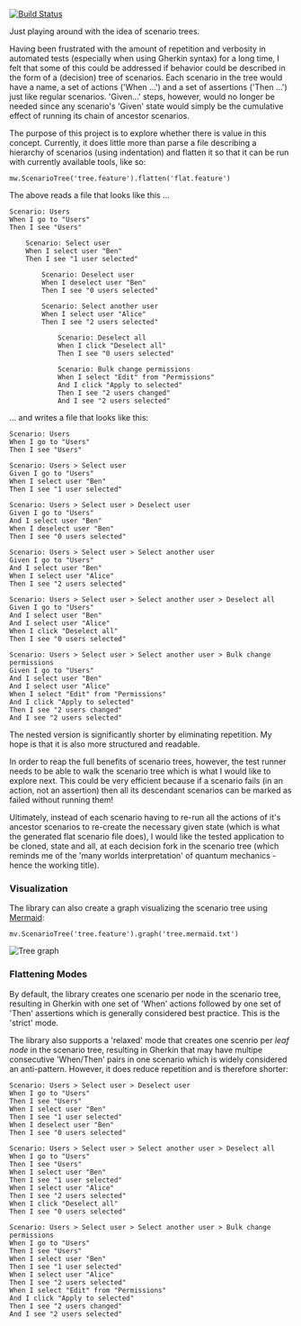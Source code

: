 [![Build Status](https://travis-ci.com/ingoweiss/manyworlds.svg?branch=master)](https://travis-ci.com/ingoweiss/manyworlds)

Just playing around with the idea of scenario trees.

Having been frustrated with the amount of repetition and verbosity in automated tests (especially when using Gherkin syntax) for a long time, I felt that some of this could be addressed if behavior could be described in the form of a (decision) tree of scenarios. Each scenario in the tree would have a name, a set of actions ('When ...') and a set of assertions ('Then ...') just like regular scenarios. 'Given...' steps, however, would no longer be needed since any scenario's 'Given' state would simply be the cumulative effect of running its chain of ancestor scenarios.

The purpose of this project is to explore whether there is value in this concept. Currently, it does little more than parse a file describing a hierarchy of scenarios (using indentation) and flatten it so that it can be run with currently available tools, like so:

    mw.ScenarioTree('tree.feature').flatten('flat.feature')

The above reads a file that looks like this ...

    Scenario: Users
    When I go to "Users"
    Then I see "Users"
    
        Scenario: Select user
        When I select user "Ben"
        Then I see "1 user selected"
    
            Scenario: Deselect user
            When I deselect user "Ben"
            Then I see "0 users selected"
        
            Scenario: Select another user
            When I select user "Alice"
            Then I see "2 users selected"
        
                Scenario: Deselect all
                When I click "Deselect all"
                Then I see "0 users selected"
            
                Scenario: Bulk change permissions
                When I select "Edit" from "Permissions"
                And I click "Apply to selected"
                Then I see "2 users changed"
                And I see "2 users selected"

... and writes a file that looks like this:

    Scenario: Users
    When I go to "Users"
    Then I see "Users"
    
    Scenario: Users > Select user
    Given I go to "Users"
    When I select user "Ben"
    Then I see "1 user selected"
    
    Scenario: Users > Select user > Deselect user
    Given I go to "Users"
    And I select user "Ben"
    When I deselect user "Ben"
    Then I see "0 users selected"
    
    Scenario: Users > Select user > Select another user
    Given I go to "Users"
    And I select user "Ben"
    When I select user "Alice"
    Then I see "2 users selected"
    
    Scenario: Users > Select user > Select another user > Deselect all
    Given I go to "Users"
    And I select user "Ben"
    And I select user "Alice"
    When I click "Deselect all"
    Then I see "0 users selected"
    
    Scenario: Users > Select user > Select another user > Bulk change permissions
    Given I go to "Users"
    And I select user "Ben"
    And I select user "Alice"
    When I select "Edit" from "Permissions"
    And I click "Apply to selected"
    Then I see "2 users changed"
    And I see "2 users selected"

The nested version is significantly shorter by eliminating repetition. My hope is that it is also more structured and readable. 

In order to reap the full benefits of scenario trees, however, the test runner needs to be able to walk the scenario tree which is what I would like to explore next. This could be very efficient because if a scenario fails (in an action, not an assertion) then all its descendant scenarios can be marked as failed without running them!

Ultimately, instead of each scenario having to re-run all the actions of it's ancestor scenarios to re-create the necessary given state (which is what the generated flat scenario file does), I would like the tested application to be cloned, state and all, at each decision fork in the scenario tree (which reminds me of the 'many worlds interpretation' of quantum mechanics - hence the working title).

### Visualization

The library can also create a graph visualizing the scenario tree using [Mermaid](https://mermaid-js.github.io/mermaid/#/):

    mv.ScenarioTree('tree.feature').graph('tree.mermaid.txt')

 
  ![Tree graph](https://mermaid.ink/img/eyJjb2RlIjoiZ3JhcGggVERcbjAoVXNlcnMpXG4wIC0tPiAzKFNlbGVjdCB1c2VyKVxuMyAtLT4gNihEZXNlbGVjdCB1c2VyKVxuMyAtLT4gOShTZWxlY3QgYW5vdGhlciB1c2VyKVxuOSAtLT4gMTIoRGVzZWxlY3QgYWxsKVxuOSAtLT4gMTUoQnVsayBjaGFuZ2UgcGVybWlzc2lvbnMpXG5cdCIsIm1lcm1haWQiOnsidGhlbWUiOiJkZWZhdWx0In0sInVwZGF0ZUVkaXRvciI6ZmFsc2V9 "Title")

### Flattening Modes

By default, the library creates one scenario per node in the scenario tree, resulting in Gherkin with one set of 'When' actions followed by one set of 'Then' assertions which is generally considered best practice. This is the 'strict' mode.

The library also supports a 'relaxed' mode that creates one scenrio per _leaf node_ in the scenario tree, resulting in Gherkin that may have multipe consecutive 'When/Then' pairs in one scenario which is widely considered an anti-pattern. However, it does reduce repetition and is therefore shorter:

    Scenario: Users > Select user > Deselect user
    When I go to "Users"
    Then I see "Users"
    When I select user "Ben"
    Then I see "1 user selected"
    When I deselect user "Ben"
    Then I see "0 users selected"

    Scenario: Users > Select user > Select another user > Deselect all
    When I go to "Users"
    Then I see "Users"
    When I select user "Ben"
    Then I see "1 user selected"
    When I select user "Alice"
    Then I see "2 users selected"
    When I click "Deselect all"
    Then I see "0 users selected"

    Scenario: Users > Select user > Select another user > Bulk change permissions
    When I go to "Users"
    Then I see "Users"
    When I select user "Ben"
    Then I see "1 user selected"
    When I select user "Alice"
    Then I see "2 users selected"
    When I select "Edit" from "Permissions"
    And I click "Apply to selected"
    Then I see "2 users changed"
    And I see "2 users selected"





